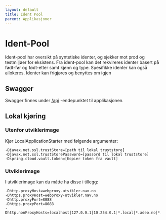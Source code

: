 ```yaml
---
layout: default
title: Ident Pool
parent: Applikasjoner
---
```


# Ident-Pool
Ident-pool har oversikt på syntetiske identer, og sjekker mot prod og testmiljøer for eksistens.
 Fra ident-pool kan det rekvireres identer basert på født-før og født-etter samt kjønn og type.
 Spesifikke identer kan også allokeres.
 Identer kan frigjøres og benyttes om igjen
 
## Swagger
Swagger finnes under [/api](https://ident-pool.dev.adeo.no/swagger) -endepunktet til applikasjonen.

## Lokal kjøring
   
### Utenfor utviklerimage
Kjør LocalApplicationStarter med følgende argumenter:
```
-Djavax.net.ssl.trustStore=[path til lokal truststore]
-Djavax.net.ssl.trustStorePassword=[passord til lokal truststore]
-Dspring.cloud.vault.token=[Kopier token fra vault]
```
 
### Utviklerimage 
I utviklerimage kan du måtte ha disse i tillegg:
```
-Dhttp.proxyHost=webproxy-utvikler.nav.no
-Dhttps.proxyHost=webproxy-utvikler.nav.no 
-Dhttp.proxyPort=8088 
-Dhttps.proxyPort=8088 
-Dhttp.nonProxyHosts=localhost|127.0.0.1|10.254.0.1|*.local|*.adeo.no|*.nav.no|*.aetat.no|*.devillo.no|*.oera.no|*.nais.io 
```
    

